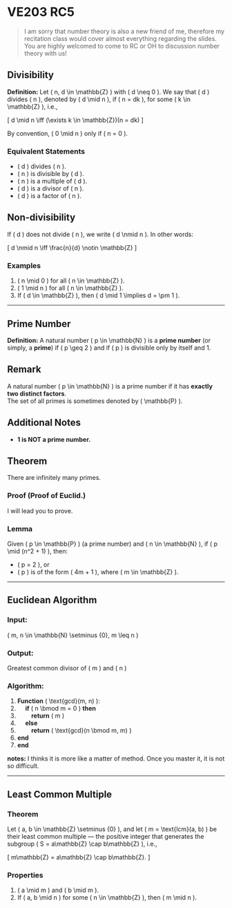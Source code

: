 # VE203 RC5

> I am sorry that number theory is also a new friend of me, therefore my recitation class would cover almost everything regarding the slides. You are highly welcomed to come to RC or OH to discussion number theory with us!

## Divisibility

**Definition:** Let \( n, d \in \mathbb{Z} \) with \( d \neq 0 \). We say that \( d \) divides \( n \), denoted by \( d \mid n \), if \( n = dk \), for some \( k \in \mathbb{Z} \), i.e.,

\[
d \mid n \iff (\exists k \in \mathbb{Z})(n = dk)
\]

By convention, \( 0 \mid n \) only if \( n = 0 \).

### Equivalent Statements

- \( d \) divides \( n \).
- \( n \) is divisible by \( d \).
- \( n \) is a multiple of \( d \).
- \( d \) is a divisor of \( n \).
- \( d \) is a factor of \( n \).

## Non-divisibility

If \( d \) does not divide \( n \), we write \( d \nmid n \). In other words:

\[
d \nmid n \iff \frac{n}{d} \notin \mathbb{Z}
\]

### Examples

1. \( n \mid 0 \) for all \( n \in \mathbb{Z} \).
2. \( 1 \mid n \) for all \( n \in \mathbb{Z} \).
3. If \( d \in \mathbb{Z} \), then \( d \mid 1 \implies d = \pm 1 \).

---

## Prime Number

**Definition:** A natural number \( p \in \mathbb{N} \) is a **prime number** (or simply, a **prime**) if \( p \geq 2 \) and if \( p \) is divisible only by itself and 1.


## Remark

A natural number \( p \in \mathbb{N} \) is a prime number if it has **exactly two distinct factors**.  
The set of all primes is sometimes denoted by \( \mathbb{P} \).


## Additional Notes

- **1 is NOT a prime number.**

## Theorem

There are infinitely many primes.

### Proof (Proof of Euclid.)

I will lead you to prove.

### Lemma

Given \( p \in \mathbb{P} \) (a prime number) and \( n \in \mathbb{N} \), if \( p \mid (n^2 + 1) \), then:

- \( p = 2 \), or  
- \( p \) is of the form \( 4m + 1 \), where \( m \in \mathbb{Z} \).

---

## Euclidean Algorithm

### Input:
\( m, n \in \mathbb{N} \setminus \{0\}, m \leq n \)

### Output:
Greatest common divisor of \( m \) and \( n \)

### Algorithm:
1. **Function** \( \text{gcd}(m, n) \):
2. &emsp; **if** \( n \bmod m = 0 \) **then**
3. &emsp;&emsp; **return** \( m \)
4. &emsp; **else**
5. &emsp;&emsp; **return** \( \text{gcd}(n \bmod m, m) \)
6. **end**
7. **end**

**notes:** I thinks it is more like a matter of method. Once you master it, it is not so difficult.

---

## Least Common Multiple

### Theorem
Let \( a, b \in \mathbb{Z} \setminus \{0\} \), and let \( m = \text{lcm}(a, b) \) be their least common multiple — the positive integer that generates the subgroup \( S = a\mathbb{Z} \cap b\mathbb{Z} \), i.e.,

\[
m\mathbb{Z} = a\mathbb{Z} \cap b\mathbb{Z}.
\]

### Properties
1. \( a \mid m \) and \( b \mid m \).
2. If \( a, b \mid n \) for some \( n \in \mathbb{Z} \), then \( m \mid n \).
